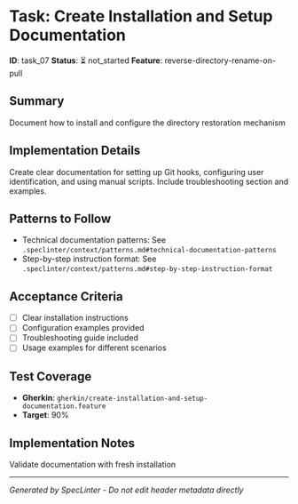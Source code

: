 # Task: Create Installation and Setup Documentation

**ID**: task_07
**Status**: ⏳ not_started
**Feature**: reverse-directory-rename-on-pull

## Summary
Document how to install and configure the directory restoration mechanism

## Implementation Details
Create clear documentation for setting up Git hooks, configuring user identification, and using manual scripts. Include troubleshooting section and examples.

## Patterns to Follow
- Technical documentation patterns: See `.speclinter/context/patterns.md#technical-documentation-patterns`
- Step-by-step instruction format: See `.speclinter/context/patterns.md#step-by-step-instruction-format`

## Acceptance Criteria
- [ ] Clear installation instructions
- [ ] Configuration examples provided
- [ ] Troubleshooting guide included
- [ ] Usage examples for different scenarios

## Test Coverage
- **Gherkin**: `gherkin/create-installation-and-setup-documentation.feature`
- **Target**: 90%

## Implementation Notes
Validate documentation with fresh installation

---
*Generated by SpecLinter - Do not edit header metadata directly*